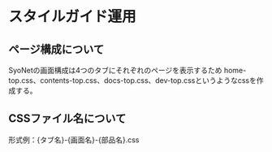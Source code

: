 # スタイルガイド運用

## ページ構成について

SyoNetの画面構成は4つのタブにそれぞれのページを表示するため
home-top.css、contents-top.css、docs-top.css、dev-top.cssというようなcssを作成する。

## CSSファイル名について

形式例：{タブ名}-{画面名}-{部品名}.css